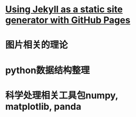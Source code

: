 # [Using Jekyll as a static site generator with GitHub Pages][1]

# 图片相关的理论

# python数据结构整理

# 科学处理相关工具包numpy, matplotlib, panda

[1]: https://help.github.com/articles/using-jekyll-as-a-static-site-generator-with-github-pages/
